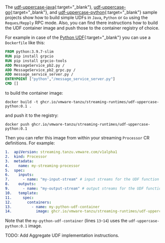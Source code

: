 The [udf-uppercase-java](https://github.com/vmware-tanzu/streaming-runtimes/blob/main/user-defined-functions/udf-uppercase-java){:target="_blank"}, [udf-uppercase-go](https://github.com/vmware-tanzu/streaming-runtimes/blob/main/user-defined-functions/udf-uppercase-go){:target="_blank"}, and [udf-uppercase-python](https://github.com/vmware-tanzu/streaming-runtimes/blob/main/user-defined-functions/udf-uppercase-python){:target="_blank"} sample projects
show how to build simple UDFs in `Java`, `Python` or `Go` using the `Reques/Repply` RPC mode.
Also, you can find there instructions how to build the UDF container image and push those to the container registry of choice.

For example in case of the [Python UDF](https://github.com/vmware-tanzu/streaming-runtimes/blob/main/user-defined-functions/udf-uppercase-python){:target="_blank"} you can use a `Dockerfile` like this:

```dockerfile
FROM python:3.9.7-slim
RUN pip install grpcio
RUN pip install grpcio-tools
ADD MessageService_pb2.py /
ADD MessageService_pb2_grpc.py /
ADD message_service_server.py /
ENTRYPOINT ["python","/message_service_server.py"]
CMD []
```

to build the container image:
```shell
docker build -t ghcr.io/vmware-tanzu/streaming-runtimes/udf-uppercase-python:0.1 .
```
and push it to the registry:
```shell
docker push ghcr.io/vmware-tanzu/streaming-runtimes/udf-uppercase-python:0.1
```

Then you can refer this image from within your streaming `Processor` CR definitions. 
For example:

```yaml
1.  apiVersion: streaming.tanzu.vmware.com/v1alpha1
2.  kind: Processor
3.  metadata:
4.    name: my-streaming-processor
5.  spec:
6.    inputs: 
7.      - name: "my-input-stream" # input streams for the UDF function  
8.    outputs: 
9.      - name: "my-output-stream" # output streams for the UDF function        
10.   template:
11.     spec:
12.       containers:
13.         - name: my-python-udf-container
14.           image: ghcr.io/vmware-tanzu/streaming-runtimes/udf-uppercase-python:0.1
```

Note that the `my-python-udf-container` (lines `13`-`14`) uses the `udf-uppercase-python:0.1` image.


TODO: Add Aggregate UDF implementation instructions.